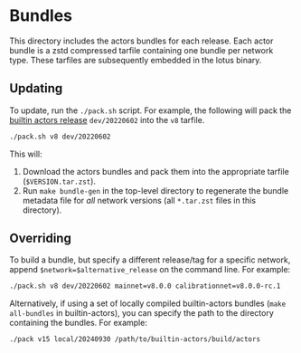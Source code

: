 # Bundles

This directory includes the actors bundles for each release. Each actor bundle is a zstd compressed
tarfile containing one bundle per network type. These tarfiles are subsequently embedded in the
lotus binary.

## Updating

To update, run the `./pack.sh` script. For example, the following will pack the [builtin actors release](https://github.com/filecoin-project/builtin-actors/releases) `dev/20220602` into the `v8` tarfile.

```bash
./pack.sh v8 dev/20220602
```

This will:

1. Download the actors bundles and pack them into the appropriate tarfile (`$VERSION.tar.zst`).
2. Run `make bundle-gen` in the top-level directory to regenerate the bundle metadata file for _all_ network versions (all `*.tar.zst` files in this directory).

## Overriding

To build a bundle, but specify a different release/tag for a specific network, append `$network=$alternative_release` on the command line. For example:

```bash
./pack.sh v8 dev/20220602 mainnet=v8.0.0 calibrationnet=v8.0.0-rc.1
```

Alternatively, if using a set of locally compiled builtin-actors bundles (`make all-bundles` in builtin-actors), you can specify the path to the directory containing the bundles. For example:

```bash
./pack v15 local/20240930 /path/to/builtin-actors/build/actors
```
